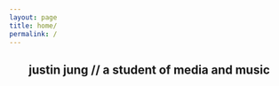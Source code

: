 ```yaml
---
layout: page
title: home/
permalink: /
---
```


<h2 style="text-align: center;">justin jung // a student of media and music</h2>